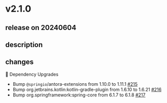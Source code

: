 # v2.1.0

## release on 20240604
## description
## changes
🔨 Dependency Upgrades

* Bump <code>@springio</code>/antora-extensions from 1.10.0 to 1.11.1 <a href="https://github.com/spring-projects/spring-security-kerberos/pull/215" data-hovercard-type="pull_request" data-hovercard-url="/spring-projects/spring-security-kerberos/pull/215/hovercard">#215</a>
* Bump org.jetbrains.kotlin:kotlin-gradle-plugin from 1.6.10 to 1.6.21 <a href="https://github.com/spring-projects/spring-security-kerberos/pull/216" data-hovercard-type="pull_request" data-hovercard-url="/spring-projects/spring-security-kerberos/pull/216/hovercard">#216</a>
* Bump org.springframework:spring-core from 6.1.7 to 6.1.8 <a href="https://github.com/spring-projects/spring-security-kerberos/pull/217" data-hovercard-type="pull_request" data-hovercard-url="/spring-projects/spring-security-kerberos/pull/217/hovercard">#217</a>

